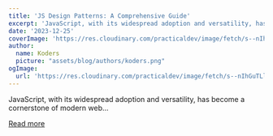 ```yaml
---
title: 'JS Design Patterns: A Comprehensive Guide'
excerpt: 'JavaScript, with its widespread adoption and versatility, has become a cornerstone of modern web...'
date: '2023-12-25'
coverImage: 'https://res.cloudinary.com/practicaldev/image/fetch/s--nIhGuTLl--/c_imagga_scale,f_auto,fl_progressive,h_420,q_auto,w_1000/https://dev-to-uploads.s3.amazonaws.com/uploads/articles/v0e7ebslr9av7tc6fedu.png'
author:
  name: Koders
  picture: "assets/blog/authors/koders.png"
ogImage:
  url: 'https://res.cloudinary.com/practicaldev/image/fetch/s--nIhGuTLl--/c_imagga_scale,f_auto,fl_progressive,h_420,q_auto,w_1000/https://dev-to-uploads.s3.amazonaws.com/uploads/articles/v0e7ebslr9av7tc6fedu.png'
---
```


JavaScript, with its widespread adoption and versatility, has become a cornerstone of modern web...

[Read more](https://dev.to/topefasasi/js-design-patterns-a-comprehensive-guide-h3m)
